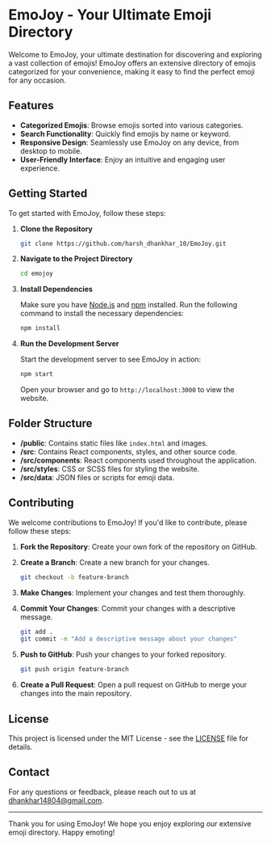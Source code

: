 # EmoJoy - Your Ultimate Emoji Directory

Welcome to EmoJoy, your ultimate destination for discovering and exploring a vast collection of emojis! EmoJoy offers an extensive directory of emojis categorized for your convenience, making it easy to find the perfect emoji for any occasion.

## Features

- **Categorized Emojis**: Browse emojis sorted into various categories.
- **Search Functionality**: Quickly find emojis by name or keyword.
- **Responsive Design**: Seamlessly use EmoJoy on any device, from desktop to mobile.
- **User-Friendly Interface**: Enjoy an intuitive and engaging user experience.

## Getting Started

To get started with EmoJoy, follow these steps:

1. **Clone the Repository**

    ```bash
    git clone https://github.com/harsh_dhankhar_10/EmoJoy.git
    ```

2. **Navigate to the Project Directory**

    ```bash
    cd emojoy
    ```

3. **Install Dependencies**

    Make sure you have [Node.js](https://nodejs.org/) and [npm](https://www.npmjs.com/) installed. Run the following command to install the necessary dependencies:

    ```bash
    npm install
    ```

4. **Run the Development Server**

    Start the development server to see EmoJoy in action:

    ```bash
    npm start
    ```

    Open your browser and go to `http://localhost:3000` to view the website.

## Folder Structure

- **/public**: Contains static files like `index.html` and images.
- **/src**: Contains React components, styles, and other source code.
- **/src/components**: React components used throughout the application.
- **/src/styles**: CSS or SCSS files for styling the website.
- **/src/data**: JSON files or scripts for emoji data.

## Contributing

We welcome contributions to EmoJoy! If you'd like to contribute, please follow these steps:

1. **Fork the Repository**: Create your own fork of the repository on GitHub.
2. **Create a Branch**: Create a new branch for your changes.

    ```bash
    git checkout -b feature-branch
    ```

3. **Make Changes**: Implement your changes and test them thoroughly.
4. **Commit Your Changes**: Commit your changes with a descriptive message.

    ```bash
    git add .
    git commit -m "Add a descriptive message about your changes"
    ```

5. **Push to GitHub**: Push your changes to your forked repository.

    ```bash
    git push origin feature-branch
    ```

6. **Create a Pull Request**: Open a pull request on GitHub to merge your changes into the main repository.

## License

This project is licensed under the MIT License - see the [LICENSE](LICENSE) file for details.

## Contact

For any questions or feedback, please reach out to us at [dhankhar14804@gmail.com](mailto:dhankhar14804@gmail.com).

---

Thank you for using EmoJoy! We hope you enjoy exploring our extensive emoji directory. Happy emoting!
